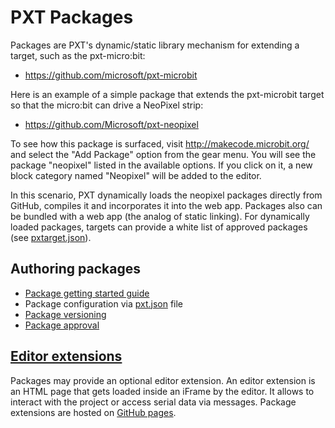 # PXT Packages

Packages are PXT's dynamic/static library mechanism for extending a target, such as the
pxt-micro:bit:

* https://github.com/microsoft/pxt-microbit

Here is an example of a simple package that extends the pxt-microbit target 
so that the micro:bit can drive a NeoPixel strip:

* https://github.com/Microsoft/pxt-neopixel

To see how this package is surfaced, visit http://makecode.microbit.org/ and select the "Add Package" option from the gear menu. You will see the package "neopixel" listed in the available options. If you click on it, a new block category named "Neopixel" will be added to the editor. 

In this scenario, PXT dynamically loads the neopixel packages directly from GitHub, compiles it and incorporates it into the web app. Packages also can be bundled with a web app (the analog of static linking). For dynamically loaded packages, targets can provide a white list of approved packages (see [pxtarget.json](/targets/pxtarget)).

## Authoring packages

* [Package getting started guide](/packages/getting-started)
* Package configuration via [pxt.json](/packages/pxt-json) file
* [Package versioning](/packages/versioning)
* [Package approval](/packages/approval)

## [Editor extensions](/packages/extensions)

Packages may provide an optional editor extension. An editor extension is an HTML page that gets loaded inside an iFrame by the editor. It allows to interact with the project or access serial data via messages. Package extensions are hosted on [GitHub pages](https://pages.github.com/).